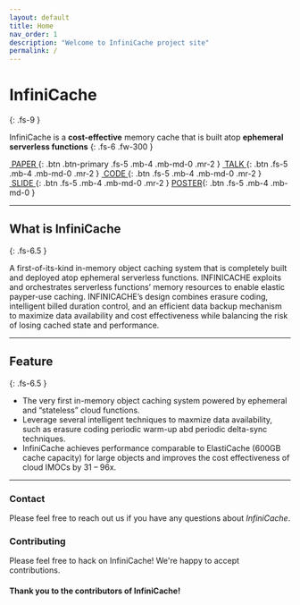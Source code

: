 ```yaml
---
layout: default
title: Home
nav_order: 1
description: "Welcome to InfiniCache project site"
permalink: /
---
```


# InfiniCache
{: .fs-9 }

<!-- Welcome to InfiniCache porject site.
{: .fs-6 .fw-300 }
 -->
InfiniCache is a **cost-effective** memory cache that is built atop **ephemeral serverless functions**
{: .fs-6 .fw-300 }

[&nbsp;PAPER&nbsp;](https://www.usenix.org/system/files/fast20-wang_ao.pdf){: .btn .btn-primary .fs-5 .mb-4 .mb-md-0 .mr-2 } 
[&nbsp;TALK&nbsp;](https://www.youtube.com/watch?v=3_NmYAh5zek&t){: .btn .fs-5 .mb-4 .mb-md-0 .mr-2 } 
[&nbsp;CODE&nbsp;](https://github.com/mason-leap-lab/infinicache){: .btn .fs-5 .mb-4 .mb-md-0 .mr-2 }
[&nbsp;SLIDE&nbsp;](https://www.usenix.org/sites/default/files/conference/protected-files/fast20_slides_wang-ao.pdf){: .btn .fs-5 .mb-4 .mb-md-0 .mr-2 }
[POSTER](docs/infinicache_poster_final.pdf){: .btn .fs-5 .mb-4 .mb-md-0 }

---

## What is InfiniCache
{: .fs-6.5 }

A first-of-its-kind in-memory object caching system that is completely built and deployed atop ephemeral serverless functions. INFINICACHE exploits and orchestrates serverless functions’ memory resources to enable elastic payper-use caching. INFINICACHE’s design combines erasure coding, intelligent billed duration control, and an efficient data backup mechanism to maximize data availability and cost effectiveness while balancing the risk of losing cached state and performance.

---
## Feature
{: .fs-6.5 }

- The very first in-memory object caching system powered by ephemeral and “stateless” cloud functions.
- Leverage several intelligent techniques to maxmize data availability, such as erasure coding periodic warm-up abd periodic delta-sync techniques.
- InfiniCache achieves performance comparable to ElastiCache (600GB cache capacity) for large objects and improves the cost effectiveness of cloud IMOCs by 31 – 96x.

---
### Contact
Please feel free to reach out us if you have any questions about *InfiniCache*.

### Contributing

Please feel free to hack on InfiniCache! We're happy to accept contributions.

#### **Thank you to the contributors of InfiniCache!**

<!-- <ul class="list-style-none">
{% for contributor in site.github.contributors %}
  <li class="d-inline-block mr-1">
     <a href="{{ contributor.html_url }}"><img src="{{ contributor.avatar_url }}" width="32" height="32" alt="{{ contributor.login }}"/></a>
  </li>
{% endfor %}
</ul>
 -->